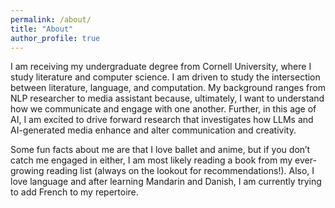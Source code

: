 ```yaml
---
permalink: /about/
title: "About"
author_profile: true
---
```


I am receiving my undergraduate degree from Cornell University, where I study literature and computer science. I am driven to study the intersection between literature, language, and computation. My background ranges from NLP researcher to media assistant because, ultimately, I want to understand how we communicate and engage with one another. Further, in this age of AI, I am excited to drive forward research that investigates how LLMs and AI-generated media enhance and alter communication and creativity. 


Some fun facts about me are that I love ballet and anime, but if you don’t catch me engaged in either, I am most likely reading a book from my ever-growing reading list (always on the lookout for recommendations!). Also, I love language and after learning Mandarin and Danish, I am currently trying to add French to my repertoire. 
